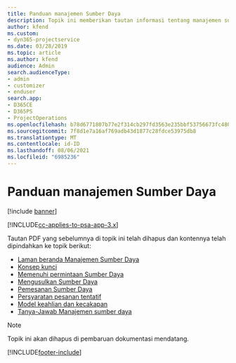 ```yaml
---
title: Panduan manajemen Sumber Daya
description: Topik ini memberikan tautan informasi tentang manajemen sumber daya dalam Project Service Automation.
author: kfend
ms.custom:
- dyn365-projectservice
ms.date: 03/28/2019
ms.topic: article
ms.author: kfend
audience: Admin
search.audienceType:
- admin
- customizer
- enduser
search.app:
- D365CE
- D365PS
- ProjectOperations
ms.openlocfilehash: b78d6771807b77e2f314cb297fd3563e235bbf53756673fc480df09e9b84dbbf
ms.sourcegitcommit: 7f8d1e7a16af769adb43d1877c28fdce53975db8
ms.translationtype: MT
ms.contentlocale: id-ID
ms.lasthandoff: 08/06/2021
ms.locfileid: "6985236"
---
```

# <a name="resource-management-guide"></a>Panduan manajemen Sumber Daya

[!include [banner](../../includes/psa-now-project-operations.md)]

[!INCLUDE[cc-applies-to-psa-app-3.x](../../includes/cc-applies-to-psa-app-3x.md)]

Tautan PDF yang sebelumnya di topik ini telah dihapus dan kontennya telah dipindahkan ke topik berikut:

- [Laman beranda Manajemen Sumber Daya](../resource-management-home-page.md)
- [Konsep kunci](../reports-key-concepts.md)
- [Memenuhi permintaan Sumber Daya](../resource-management-fulfill-requests.md)
- [Mengusulkan Sumber Daya](../resource-management-propose-resources.md)
- [Pemesanan Sumber Daya](../resource-management-book-resources-scheduleboard.md)
- [Persyaratan pesanan tentatif](../resource-management-softbook-requirements.md)
- [Model keahlian dan kecakapan](../resource-management-skills-proficiency.md)
- [Tanya-Jawab Manajemen sumber daya](../resource-management-faq.md)

> [!NOTE]
> Topik ini akan dihapus di pembaruan dokumentasi mendatang. 


[!INCLUDE[footer-include](../../includes/footer-banner.md)]